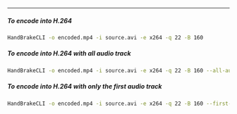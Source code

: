 
____

##### To encode into H.264

```sh
HandBrakeCLI -o encoded.mp4 -i source.avi -e x264 -q 22 -B 160
```

##### To encode into H.264 with all audio track

```sh
HandBrakeCLI -o encoded.mp4 -i source.avi -e x264 -q 22 -B 160 --all-audio
```

##### To encode into H.264 with only the first audio track

```sh
HandBrakeCLI -o encoded.mp4 -i source.avi -e x264 -q 22 -B 160 --first-audio
```
